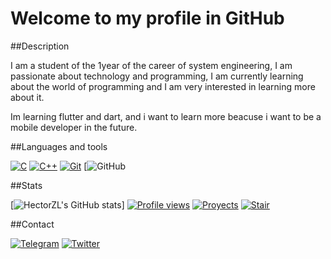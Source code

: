 # Welcome to my profile in GitHub

##Description

I am a student of the 1year of the career of system engineering, I am passionate about technology and programming, I am currently learning about the world of programming and I am very interested in learning more about it.

Im learning flutter and dart, and i want to learn more beacuse i want to be a mobile developer in the future.

##Languages and tools

[![C](https://img.shields.io/badge/C-00599C?style=flat-square&logo=c&logoColor=white)](https://www.cprogramming.com/)
[![C++](https://img.shields.io/badge/C++-00599C?style=flat-square&logo=c%2B%2B&logoColor=white)](https://www.cprogramming.com/)
[![Git](https://img.shields.io/badge/Git-F05032?style=flat-square&logo=git&logoColor=white)](https://git-scm.com/)
[![GitHub](https://img.shields.io/badge/GitHub-100000?style=flat-square&logo=github&logoColor=white)


##Stats

[![HectorZL's GitHub stats](https://github-readme-stats.vercel.app/api?username=HectorZL&show_icons=true&theme=radical)]
[![Profile views](https://img.shields.io/github/followers/HectorZL?label=Profile%20views&style=flat-square)](https://github.com/HectorZL)
[![Proyects](https://img.shields.io/badge/Proyectos-5-blue?style=flat-square)](https://github.com/HectorZL?tab=repositories)
[![Stair](https://img.shields.io/github/stars/HectorZL?style=flat-square)](https://github.com/HectorZL)



##Contact

[![Telegram](https://img.shields.io/badge/Hectorzl04-blue?logo=telegram&style=flat-square)](https://t.me/Hectorzl04)
[![Twitter](https://img.shields.io/twitter/follow/HZ2002JL?label=Twitter&style=social)](https://twitter.com/HZ2002JL)
